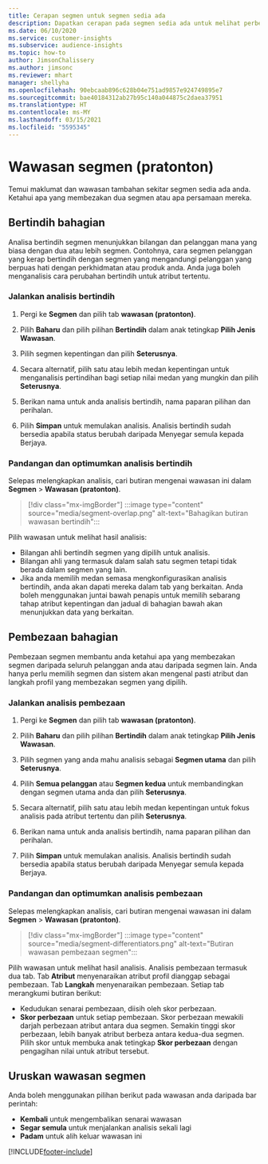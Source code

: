 ```yaml
---
title: Cerapan segmen untuk segmen sedia ada
description: Dapatkan cerapan pada segmen sedia ada untuk melihat perbezaan dan persamaan.
ms.date: 06/10/2020
ms.service: customer-insights
ms.subservice: audience-insights
ms.topic: how-to
author: JimsonChalissery
ms.author: jimsonc
ms.reviewer: mhart
manager: shellyha
ms.openlocfilehash: 90ebcaab896c628b04e751ad9857e924749895e7
ms.sourcegitcommit: bae40184312ab27b95c140a044875c2daea37951
ms.translationtype: HT
ms.contentlocale: ms-MY
ms.lasthandoff: 03/15/2021
ms.locfileid: "5595345"
---
```

# <a name="segment-insights-preview"></a>Wawasan segmen (pratonton)

Temui maklumat dan wawasan tambahan sekitar segmen sedia ada anda. Ketahui apa yang membezakan dua segmen atau apa persamaan mereka.

## <a name="segment-overlap"></a>Bertindih bahagian

Analisa bertindih segmen menunjukkan bilangan dan pelanggan mana yang biasa dengan dua atau lebih segmen. Contohnya, cara segmen pelanggan yang kerap bertindih dengan segmen yang mengandungi pelanggan yang berpuas hati dengan perkhidmatan atau produk anda.
Anda juga boleh menganalisis cara perubahan bertindih untuk atribut tertentu.

### <a name="run-an-overlap-analysis"></a>Jalankan analisis bertindih

1. Pergi ke **Segmen** dan pilih tab **wawasan (pratonton)**.

1. Pilih **Baharu** dan pilih pilihan **Bertindih** dalam anak tetingkap **Pilih Jenis Wawasan**.

1. Pilih segmen kepentingan dan pilih **Seterusnya**.

1. Secara alternatif, pilih satu atau lebih medan kepentingan untuk menganalisis pertindihan bagi setiap nilai medan yang mungkin dan pilih **Seterusnya**.

1. Berikan nama untuk anda analisis bertindih, nama paparan pilihan dan perihalan.

1. Pilih **Simpan** untuk memulakan analisis. Analisis bertindih sudah bersedia apabila status berubah daripada Menyegar semula kepada Berjaya.

### <a name="view-and-optimize-an-overlap-analysis"></a>Pandangan dan optimumkan analisis bertindih

Selepas melengkapkan analisis, cari butiran mengenai wawasan ini dalam **Segmen** > **Wawasan (pratonton)**.

> [!div class="mx-imgBorder"]
> :::image type="content" source="media/segment-overlap.png" alt-text="Bahagikan butiran wawasan bertindih":::

Pilih wawasan untuk melihat hasil analisis:

- Bilangan ahli bertindih segmen yang dipilih untuk analisis.
- Bilangan ahli yang termasuk dalam salah satu segmen tetapi tidak berada dalam segmen yang lain.
- Jika anda memilih medan semasa mengkonfigurasikan analisis bertindih, anda akan dapati mereka dalam tab yang berkaitan. Anda boleh menggunakan juntai bawah penapis untuk memilih sebarang tahap atribut kepentingan dan jadual di bahagian bawah akan menunjukkan data yang berkaitan.

## <a name="segment-differentiators"></a>Pembezaan bahagian

Pembezaan segmen membantu anda ketahui apa yang membezakan segmen daripada seluruh pelanggan anda atau daripada segmen lain. Anda hanya perlu memilih segmen dan sistem akan mengenal pasti atribut dan langkah profil yang membezakan segmen yang dipilih.

### <a name="run-a-differentiator-analysis"></a>Jalankan analisis pembezaan

1. Pergi ke **Segmen** dan pilih tab **wawasan (pratonton)**.

1. Pilih **Baharu** dan pilih pilihan **Bertindih** dalam anak tetingkap **Pilih Jenis Wawasan**.

1. Pilih segmen yang anda mahu analisis sebagai **Segmen utama** dan pilih **Seterusnya**.

1. Pilih **Semua pelanggan** atau **Segmen kedua** untuk membandingkan dengan segmen utama anda dan pilih **Seterusnya**.

1. Secara alternatif, pilih satu atau lebih medan kepentingan untuk fokus analisis pada atribut tertentu dan pilih **Seterusnya**.

1. Berikan nama untuk anda analisis bertindih, nama paparan pilihan dan perihalan.

1. Pilih **Simpan** untuk memulakan analisis. Analisis bertindih sudah bersedia apabila status berubah daripada Menyegar semula kepada Berjaya.

### <a name="view-and-optimize-a-differentiators-analysis"></a>Pandangan dan optimumkan analisis pembezaan

Selepas melengkapkan analisis, cari butiran mengenai wawasan ini dalam **Segmen** > **Wawasan (pratonton)**.

> [!div class="mx-imgBorder"]
> :::image type="content" source="media/segment-differentiators.png" alt-text="Butiran wawasan pembezaan segmen":::

Pilih wawasan untuk melihat hasil analisis. Analisis pembezaan termasuk dua tab. Tab **Atribut** menyenaraikan atribut profil dianggap sebagai pembezaan. Tab **Langkah** menyenaraikan pembezaan. Setiap tab merangkumi butiran berikut:

- Kedudukan senarai pembezaan, diisih oleh skor perbezaan.
- **Skor perbezaan** untuk setiap pembezaan. Skor perbezaan mewakili darjah perbezaan atribut antara dua segmen. Semakin tinggi skor perbezaan, lebih banyak atribut berbeza antara kedua-dua segmen. Pilih skor untuk membuka anak tetingkap **Skor perbezaan** dengan pengagihan nilai untuk atribut tersebut.

## <a name="manage-segment-insights"></a>Uruskan wawasan segmen

Anda boleh menggunakan pilihan berikut pada wawasan anda daripada bar perintah:

- **Kembali** untuk mengembalikan senarai wawasan
- **Segar semula** untuk menjalankan analisis sekali lagi
- **Padam** untuk alih keluar wawasan ini


[!INCLUDE[footer-include](../includes/footer-banner.md)]